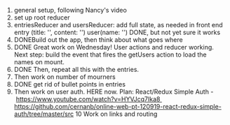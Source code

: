1. general setup, following Nancy's video
2. set up root reducer 
3. entriesReducer and usersReducer: add full state, as needed in front end 
	entry (title: '', content: '')
	user(name: '') DONE, but not yet sure it works 
4. DONEBuild out the app, then think about what goes where 
5. DONE Great work on Wednesday! User actions and reducer working. Next step: build the event that fires the getUsers action to load the names on mount. 
6. DONE Then, repeat all this with the entries. 
7. Then work on number of mourners
8. DONE get rid of bullet points in entries
9. Then work on user auth. HERE now. Plan: 
React/Redux Simple Auth - https://www.youtube.com/watch?v=HYVJcq7Ika8 
https://github.com/cernanb/online-web-pt-120919-react-redux-simple-auth/tree/master/src
10 Work on links and routing 

